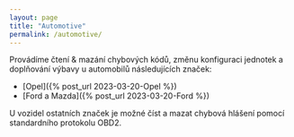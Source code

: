 ```yaml
---
layout: page
title: "Automotive"
permalink: /automotive/
---
```


Provádíme čtení & mazání chybových kódů, změnu konfiguraci jednotek a doplňování výbavy u automobilů následujících značek:
* [Opel]({% post_url 2023-03-20-Opel %})
* [Ford a Mazda]({% post_url 2023-03-20-Ford %})

U vozidel ostatních značek je možné číst a mazat chybová hlášení pomocí standardního protokolu OBD2.
